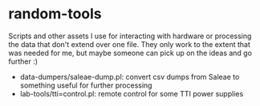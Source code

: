 # random-tools

Scripts and other assets I use for interacting with hardware or processing the data that don't extend over one file.
They only work to the extent that was needed for me, but maybe someone can pick up on the ideas and go further :)

* data-dumpers/saleae-dump.pl: convert csv dumps from Saleae to something useful for further processing
* lab-tools/tti=control.pl: remote control for some TTI power supplies
